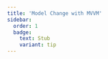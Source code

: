 ```yaml
---
title: 'Model Change with MVVM'
sidebar:
  order: 1
  badge:
    text: Stub
    variant: tip
---
```


 
